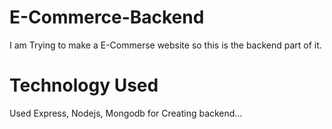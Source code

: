 # E-Commerce-Backend
I am Trying to make a E-Commerse website so this is the backend part of it.

# Technology Used
Used Express, Nodejs, Mongodb for Creating backend...
